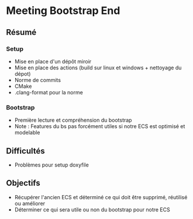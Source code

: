# Meeting Bootstrap End

## Résumé

### Setup
- Mise en place d'un dépôt miroir
- Mise en place des actions (build sur linux et windows + nettoyage du dépot)
- Norme de commits
- CMake
- .clang-format pour la norme

### Bootstrap
- Première lecture et compréhension du bootstrap
- Note : Features du bs pas forcément utiles si notre ECS est optimisé et modelable

## Difficultés
- Problèmes pour setup doxyfile

## Objectifs
- Récupérer l'ancien ECS et déterminé ce qui doit être supprimé, réutilisé ou améliorer
- Déterminer ce qui sera utile ou non du bootstrap pour notre ECS